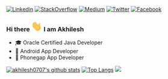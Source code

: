 [![Linkedin](https://img.shields.io/badge/linkedin-%230077B5.svg?&style=for-the-badge&logo=linkedin&logoColor=white)](https://www.linkedin.com/in/akhilesh0707)
[![StackOverflow](https://img.shields.io/badge/stackoverflow-%E47C24.svg?&style=for-the-badge&logo=stackoverflow&logoColor=white)](https://stackoverflow.com/users/1548824/akhilesh0707)
[![Medium](https://img.shields.io/badge/Medium%20-%231572B6.svg?&style=for-the-badge&logo=medium&logoColor=white)](https://medium.com/@akhilesh0707)
[![Twitter](https://img.shields.io/badge/twitter-%231DA1F2.svg?&style=for-the-badge&logo=twitter&logoColor=white)](https://twitter.com/akhilesh0707)
[![Facebook](https://img.shields.io/badge/facebook-%231877F2.svg?&style=for-the-badge&logo=facebook&logoColor=white)](https://www.facebook.com/akhilesh0707)

### Hi there <img src="https://github.com/akhilesh0707/akhilesh0707/blob/master/Hi.gif" width="29px"> I am Akhilesh
- 🎓 Oracle Certified Java Developer
- 📱 Android App Developer 
- 📱 Phonegap App Developer
  
  





[![akhilesh0707's github stats](https://github-readme-stats.vercel.app/api?username=akhilesh0707&show_icons=true&line_height=21&show_icons=true&theme=buefy&count_private=true&cache_seconds=1800)](https://github.com/akhilesh0707)
[![Top Langs](https://github-readme-stats.vercel.app/api/top-langs/?username=akhilesh0707&show_icons=true&theme=buefy&layout=compact&cache_seconds=1800)](https://github.com/akhilesh0707) <img src="https://profile-counter.glitch.me/akhilesh/count.svg" />
